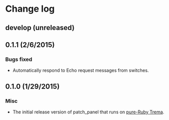 # Change log

## develop (unreleased)


## 0.1.1 (2/6/2015)

### Bugs fixed
* Automatically respond to Echo request messages from switches.


## 0.1.0 (1/29/2015)

### Misc
* The initial release version of patch_panel that runs on [pure-Ruby Trema](https://github.com/trema/trema_ruby).
